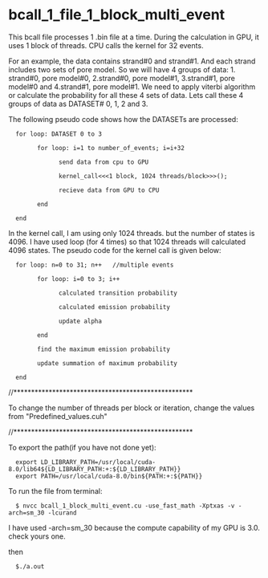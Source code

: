 # bcall_1_file_1_block_multi_event



This bcall file processes 1 .bin file at a time. During the calculation in GPU, it uses 1 block of threads. CPU calls the kernel
for 32 events. 

For an example, the data contains strand#0 and strand#1. And each strand includes two sets of pore model. So we will have 4 
groups of data: 1. strand#0, pore model#0, 2.strand#0, pore model#1, 3.strand#1, pore model#0 and 4.strand#1, pore model#1. 
We need to apply viterbi algorithm or calculate the probability for all these 4 sets of data. Lets call these 4 groups of data 
as DATASET# 0, 1, 2 and 3. 

The following pseudo code shows how the DATASETs are processed:

      for loop: DATASET 0 to 3

            for loop: i=1 to number_of_events; i=i+32
      
                  send data from cpu to GPU
              
                  kernel_call<<<1 block, 1024 threads/block>>>();
              
                  recieve data from GPU to CPU
              
            end
      
      end 



In the kernel call, I am using only 1024 threads. but the number of states is 4096. I have used loop  (for 4 times) so that 
1024 threads will calculated 4096 states. The pseudo code for the kernel call is given below:

      
      for loop: n=0 to 31; n++   //multiple events
      
            for loop: i=0 to 3; i++

                  calculated transition probability
        
                  calculated emission probability
        
                  update alpha
        
            end

            find the maximum emission probability
            
            update summation of maximum probability
            
      end


//***************************************************

To change the number of threads per block or iteration, change the values from "Predefined_values.cuh" 


//***************************************************

To export the path(if you have not done yet):

      export LD_LIBRARY_PATH=/usr/local/cuda-8.0/lib64${LD_LIBRARY_PATH:+:${LD_LIBRARY_PATH}}
      export PATH=/usr/local/cuda-8.0/bin${PATH:+:${PATH}}

To run the file from terminal:

      $ nvcc bcall_1_block_multi_event.cu -use_fast_math -Xptxas -v -arch=sm_30 -lcurand 

I have used -arch=sm_30 because the compute capability of my GPU is 3.0. check yours one. 

then

      $./a.out




